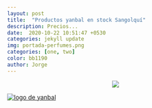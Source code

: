 ```yaml
---
layout: post
title:  "Productos yanbal en stock Sangolquí"
description: Precios...
date:  2020-10-22 10:51:47 +0530
categories: jekyll update
img: portada-perfumes.png
categories: [one, two]
color: bb1190
author: Jorge
---
```

<center>
<img src= https://res.cloudinary.com/dpky6fcf6/image/upload/c_scale,h_466,w_500/v1611093969/Blog-Betty/Portadas/blogbetty_p0wyzi.png />
</center>

[logo2]: https://raw.githubusercontent.com/Betty-C/bef/gh-pages/assets/img/sitio.jpg
[yanbal]: https://betty-c.github.io/bef/ "clic para visitar Stock Betty"
[![logo de yanbal][logo2]][yanbal]
